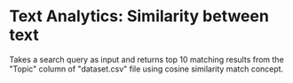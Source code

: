 # Text Analytics: Similarity between text

Takes a search query as input and returns top 10 matching results from the "Topic" column of "dataset.csv" file using cosine similarity match concept.

